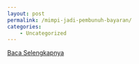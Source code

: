 ```yaml
---
layout: post
permalink: /mimpi-jadi-pembunuh-bayaran/
categories:
    - Uncategorized
---
```


[Baca Selengkapnya](/08)